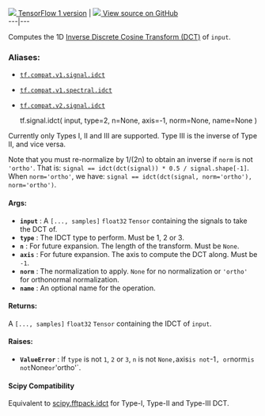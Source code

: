 [ ![](https://tensorflow.google.cn/images/tf_logo_32px.png) TensorFlow 1
version](/versions/r1.15/api_docs/python/tf/signal/idct) |  [
![](https://tensorflow.google.cn/images/GitHub-Mark-32px.png) View source on
GitHub
](https://github.com/tensorflow/tensorflow/blob/r2.0/tensorflow/python/ops/signal/dct_ops.py#L167-L207)  
---|---  
  
Computes the 1D [Inverse Discrete Cosine Transform
(DCT)](https://en.wikipedia.org/wiki/Discrete_cosine_transform#Inverse_transforms)
of `input`.

### Aliases:

  * [`tf.compat.v1.signal.idct`](/api_docs/python/tf/signal/idct)
  * [`tf.compat.v1.spectral.idct`](/api_docs/python/tf/signal/idct)
  * [`tf.compat.v2.signal.idct`](/api_docs/python/tf/signal/idct)

    
    
    tf.signal.idct(
        input,
        type=2,
        n=None,
        axis=-1,
        norm=None,
        name=None
    )
    

Currently only Types I, II and III are supported. Type III is the inverse of
Type II, and vice versa.

Note that you must re-normalize by 1/(2n) to obtain an inverse if `norm` is
not `'ortho'`. That is: `signal == idct(dct(signal)) * 0.5 /
signal.shape[-1]`. When `norm='ortho'`, we have: `signal == idct(dct(signal,
norm='ortho'), norm='ortho')`.

#### Args:

  * **`input`** : A `[..., samples]` `float32` `Tensor` containing the signals to take the DCT of.
  * **`type`** : The IDCT type to perform. Must be 1, 2 or 3.
  * **`n`** : For future expansion. The length of the transform. Must be `None`.
  * **`axis`** : For future expansion. The axis to compute the DCT along. Must be `-1`.
  * **`norm`** : The normalization to apply. `None` for no normalization or `'ortho'` for orthonormal normalization.
  * **`name`** : An optional name for the operation.

#### Returns:

A `[..., samples]` `float32` `Tensor` containing the IDCT of `input`.

#### Raises:

  * **`ValueError`** : If `type` is not `1`, `2` or `3`, `n` is not `None,`axis`is not`-1`, or`norm`is not`None`or`'ortho'`.

#### Scipy Compatibility

Equivalent to
[scipy.fftpack.idct](https://docs.scipy.org/doc/scipy-0.14.0/reference/generated/scipy.fftpack.idct.html)
for Type-I, Type-II and Type-III DCT.

